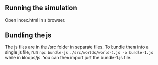 ## Running the simulation
Open index.html in a browser.

## Bundling the js
The js files are in the /src folder in separate files.
To bundle them into a single js file,
run `npx bundle-js ./src/worlds/world-1.js -o bundle-1.js`
while in bloops/js.
You can then import just the bundle-1.js file.
